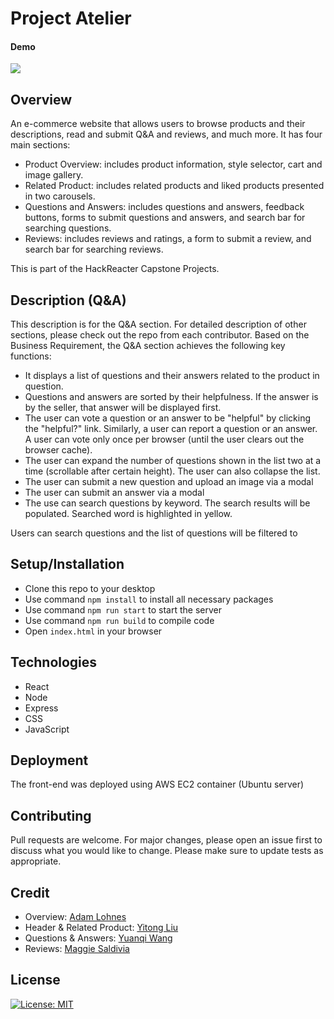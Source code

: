 # Project Atelier

#### Demo
<img src="atelier.gif" />

## Overview

An e-commerce website that allows users to browse products and their descriptions, read and submit Q&A and reviews, and much more. It has four main sections:
- Product Overview: includes product information, style selector, cart and image gallery.
- Related Product: includes related products and liked products presented in two carousels.
- Questions and Answers: includes questions and answers, feedback buttons, forms to submit questions and answers, and search bar for searching questions.
- Reviews: includes reviews and ratings, a form to submit a review, and search bar for searching reviews.

This is part of the HackReacter Capstone Projects. 

## Description (Q&A)

This description is for the Q&A section. For detailed description of other sections, please check out the repo from each contributor. Based on the Business Requirement, the Q&A section achieves the following key functions:

- It displays a list of questions and their answers related to the product in question. 
- Questions and answers are sorted by their helpfulness. If the answer is by the seller, that answer will be displayed first. 
- The user can vote a question or an answer to be "helpful" by clicking the "helpful?" link. Similarly, a user can report a question or an answer. A user can vote only once per browser (until the user clears out the browser cache).
- The user can expand the number of questions shown in the list two at a time (scrollable after certain height). The user can also collapse the list.
- The user can submit a new question and upload an image via a modal
- The user can submit an answer via a modal
- The use can search questions by keyword. The search results will be populated. Searched word is highlighted in yellow. 


Users can search questions and the list of questions will be filtered to 

## Setup/Installation

- Clone this repo to your desktop
- Use command `npm install` to install all necessary packages
- Use command `npm run start` to start the server
- Use command `npm run build` to compile code
- Open `index.html` in your browser

## Technologies

- React
- Node
- Express
- CSS
- JavaScript

## Deployment

The front-end was deployed using AWS EC2 container (Ubuntu server)

## Contributing

Pull requests are welcome. For major changes, please open an issue first to discuss what you would like to change. Please make sure to update tests as appropriate.

## Credit

- Overview: [Adam Lohnes](https://github.com/adam-lohnes)
- Header & Related Product: [Yitong Liu](https://github.com/lyt414)
- Questions & Answers: [Yuanqi Wang](https://github.com/yuanqiwang)
- Reviews: [Maggie Saldivia](https://github.com/Maggie-Mango)

## License

[![License: MIT](https://img.shields.io/badge/License-MIT-yellow.svg)](https://opensource.org/licenses/MIT)
